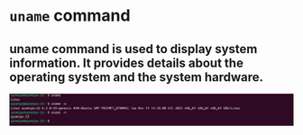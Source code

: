 # `uname` command



## uname command is used to display system information. It provides details about the operating system and the system hardware.




![Alt text](<images/uname cmd.PNG>)